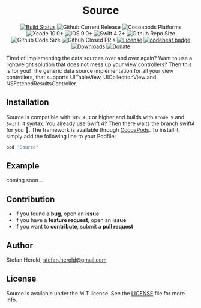 <h1 align="center">Source</h1>

<p align="center">
  <a href="https://app.bitrise.io/app/736b307f260652e6#/builds"><img alt="Build Status" src="https://app.bitrise.io/app/736b307f260652e6/status.svg?token=9QuSr9PfsuRKUo99q2Jc2w&branch=develop" /></a>
  <img alt="Github Current Release" src="https://img.shields.io/github/release/blackjacx/Source.svg" /> 
  <img alt="Cocoapods Platforms" src="https://img.shields.io/cocoapods/p/Source.svg" />
  <img alt="Xcode 10.0+" src="https://img.shields.io/badge/Xcode-10.0%2B-blue.svg" />
  <img alt="iOS 9.0+" src="https://img.shields.io/badge/iOS-9.0%2B-blue.svg" />
  <img alt="Swift 4.2+" src="https://img.shields.io/badge/Swift-4.2%2B-orange.svg" />
  <img alt="Github Repo Size" src="https://img.shields.io/github/repo-size/blackjacx/Source.svg" />
  <img alt="Github Code Size" src="https://img.shields.io/github/languages/code-size/blackjacx/Source.svg" />
  <img alt="Github Closed PR's" src="https://img.shields.io/github/issues-pr-closed/blackjacx/Source.svg" />
  <!-- <a href="https://github.com/Carthage/Carthage"><img alt="Carthage compatible" src="https://img.shields.io/badge/Carthage-Compatible-brightgreen.svg?style=flat" /></a> -->
  <a href="https://github.com/Blackjacx/Source/blob/develop/LICENSE?raw=true"><img alt="License" src="https://img.shields.io/cocoapods/l/Source.svg?style=flat" /></a>
  <!-- <a href="https://codecov.io/gh/blackjacx/Source"><img alt="Codecov" src="https://codecov.io/gh/blackjacx/Source/branch/master/graph/badge.svg" /></a> -->
  <a href="https://codebeat.co/projects/github-com-blackjacx-source-develop"><img alt="codebeat badge" src="https://codebeat.co/badges/c74826a3-8f8b-41da-8daf-2bdfecc2163e" /></a>  
  <a href="https://cocoapods.org/pods/source"><img alt="Downloads" src="https://img.shields.io/cocoapods/dt/Source.svg?maxAge=3600&style=flat" /></a>
  <a href="https://www.paypal.me/STHEROLD"><img alt="Donate" src="https://img.shields.io/badge/Donate-PayPal-blue.svg"/></a>
</p>

Tired of implementing the data sources over and over again? Want to use a lightweight solution that does not mess up your view controllers? Then this is for you! The generic data source implementation for all your view controllers, that supports UITableView, UICollectionView and NSFetchedResultsController.

## Installation

Source is compatible with `iOS 9.3` or higher and builds with `Xcode 9` and `Swift 4` syntax. You already use Swift 4? Then there waits the branch swift4 for you 💪. The framework is available through [CocoaPods](http://cocoapods.org). To install it, simply add the following line to your Podfile:

```ruby
pod "Source"
```

## Example
coming soon...

## Contribution

- If you found a **bug**, open an **issue**
- If you have a **feature request**, open an **issue**
- If you want to **contribute**, submit a **pull request**

## Author

Stefan Herold, stefan.herold@gmail.com

## License

Source is available under the MIT license. See the [LICENSE](LICENSE.md) file for more info.
